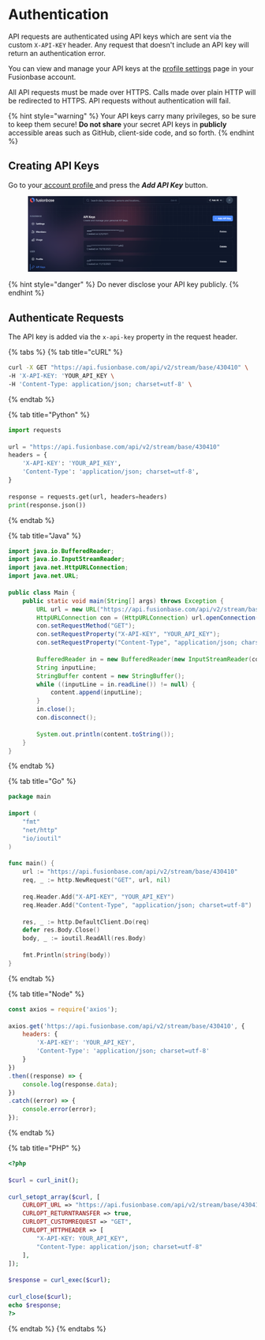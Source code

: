 # Authentication

API requests are authenticated using API keys which are sent via the custom `X-API-KEY` header. Any request that doesn't include an API key will return an authentication error.

You can view and manage your API keys at the [profile settings](https://fusionbase.com/en/account/user/api-keys) page in your Fusionbase account.

All API requests must be made over HTTPS. Calls made over plain HTTP will be redirected to HTTPS. API requests without authentication will fail.

{% hint style="warning" %}
Your API keys carry many privileges, so be sure to keep them secure! **Do not share** your secret API keys in **publicly** accessible areas such as GitHub, client-side code, and so forth.
{% endhint %}

## Creating API Keys <a href="#api-key-generation" id="api-key-generation"></a>

Go to your[ account profile ](https://fusionbase.com/en/account/user/api-keys)and press the _**Add API Key**_ button.

<figure><img src="../.gitbook/assets/api.png" alt=""><figcaption></figcaption></figure>

{% hint style="danger" %}
Do never disclose your API key publicly.
{% endhint %}

## Authenticate Requests <a href="#authenticate-requests" id="authenticate-requests"></a>

The API key is added via the `x-api-key` property in the request header.

{% tabs %}
{% tab title="cURL" %}
```bash
curl -X GET "https://api.fusionbase.com/api/v2/stream/base/430410" \
-H 'X-API-KEY: 'YOUR_API_KEY \
-H 'Content-Type: application/json; charset=utf-8' \

```
{% endtab %}

{% tab title="Python" %}
```python
import requests

url = "https://api.fusionbase.com/api/v2/stream/base/430410"
headers = {
    'X-API-KEY': 'YOUR_API_KEY',
    'Content-Type': 'application/json; charset=utf-8',
}

response = requests.get(url, headers=headers)
print(response.json())

```
{% endtab %}

{% tab title="Java" %}
```java
import java.io.BufferedReader;
import java.io.InputStreamReader;
import java.net.HttpURLConnection;
import java.net.URL;

public class Main {
    public static void main(String[] args) throws Exception {
        URL url = new URL("https://api.fusionbase.com/api/v2/stream/base/430410");
        HttpURLConnection con = (HttpURLConnection) url.openConnection();
        con.setRequestMethod("GET");
        con.setRequestProperty("X-API-KEY", "YOUR_API_KEY");
        con.setRequestProperty("Content-Type", "application/json; charset=utf-8");

        BufferedReader in = new BufferedReader(new InputStreamReader(con.getInputStream()));
        String inputLine;
        StringBuffer content = new StringBuffer();
        while ((inputLine = in.readLine()) != null) {
            content.append(inputLine);
        }
        in.close();
        con.disconnect();
        
        System.out.println(content.toString());
    }
}
```
{% endtab %}

{% tab title="Go" %}
```go
package main

import (
    "fmt"
    "net/http"
    "io/ioutil"
)

func main() {
    url := "https://api.fusionbase.com/api/v2/stream/base/430410"
    req, _ := http.NewRequest("GET", url, nil)

    req.Header.Add("X-API-KEY", "YOUR_API_KEY")
    req.Header.Add("Content-Type", "application/json; charset=utf-8")

    res, _ := http.DefaultClient.Do(req)
    defer res.Body.Close()
    body, _ := ioutil.ReadAll(res.Body)

    fmt.Println(string(body))
}
```
{% endtab %}

{% tab title="Node" %}
```javascript
const axios = require('axios');

axios.get('https://api.fusionbase.com/api/v2/stream/base/430410', {
    headers: {
        'X-API-KEY': 'YOUR_API_KEY',
        'Content-Type': 'application/json; charset=utf-8'
    }
})
.then((response) => {
    console.log(response.data);
})
.catch((error) => {
    console.error(error);
});
```
{% endtab %}

{% tab title="PHP" %}
```php
<?php

$curl = curl_init();

curl_setopt_array($curl, [
    CURLOPT_URL => "https://api.fusionbase.com/api/v2/stream/base/430410",
    CURLOPT_RETURNTRANSFER => true,
    CURLOPT_CUSTOMREQUEST => "GET",
    CURLOPT_HTTPHEADER => [
        "X-API-KEY: YOUR_API_KEY",
        "Content-Type: application/json; charset=utf-8"
    ],
]);

$response = curl_exec($curl);

curl_close($curl);
echo $response;
?>
```
{% endtab %}
{% endtabs %}

